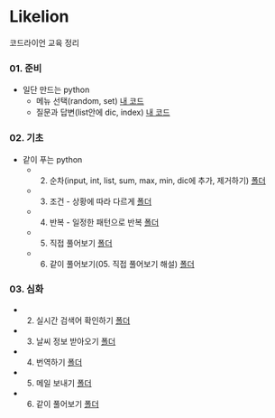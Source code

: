 # Likelion
코드라이언 교육 정리

### 01. 준비
  + 일단 만드는 python
    - 메뉴 선택(random, set) [내 코드](https://github.com/kbjung/Likelion/blob/main/01.%20%EC%9D%BC%EB%8B%A8%20%EB%A7%8C%EB%93%9C%EB%8A%94%20Python/1.%20Python%EC%9C%BC%EB%A1%9C%20%EB%A7%8C%EB%93%9C%EB%8A%94%20%EB%A9%94%EB%89%B4%20%EC%9E%90%ED%8C%90%EA%B8%B0(2021.08.23)/%EB%A9%94%EB%89%B4%20%EC%84%A0%ED%83%9D(%EB%82%B4%20%EC%BD%94%EB%93%9C).py)
    - 질문과 답변(list안에 dic, index) [내 코드](https://github.com/kbjung/Likelion/blob/main/01.%20%EC%9D%BC%EB%8B%A8%20%EB%A7%8C%EB%93%9C%EB%8A%94%20Python/2.%20Python%EC%9C%BC%EB%A1%9C%20%EB%A7%8C%EB%93%9C%EB%8A%94%20%EC%9D%B5%EB%AA%85%20%EC%A7%88%EB%AC%B8%20%EA%B2%8C%EC%8B%9C%ED%8C%90(2021.08.23)/%EC%A7%88%EB%AC%B8%EA%B3%BC%20%EB%8B%B5%EB%B3%80(%EB%A6%AC%EC%8A%A4%ED%8A%B8%EC%95%88%EC%97%90%20%EB%94%95%EC%85%94%EB%84%88%EB%A6%AC)(%EB%82%B4%20%EC%BD%94%EB%93%9C).py)

### 02. 기초
  + 같이 푸는 python
    - 02. 순차(input, int, list, sum, max, min, dic에 추가, 제거하기) [폴더](https://github.com/kbjung/Likelion/tree/main/02.%20%5B%EA%B8%B0%EC%B4%88%5D%20%EA%B0%99%EC%9D%B4%20%ED%91%B8%EB%8A%94%20PYTHON/02.%20%EC%88%9C%EC%B0%A8%20-%20%EC%B0%A8%EB%A1%80%EB%8C%80%EB%A1%9C%20%ED%95%98%EB%82%98%EC%94%A9)
    - 03. 조건 - 상황에 따라 다르게 [폴더](https://github.com/kbjung/Likelion/tree/main/02.%20%5B%EA%B8%B0%EC%B4%88%5D%20%EA%B0%99%EC%9D%B4%20%ED%91%B8%EB%8A%94%20PYTHON/03.%20%EC%A1%B0%EA%B1%B4%20-%20%EC%83%81%ED%99%A9%EC%97%90%20%EB%94%B0%EB%9D%BC%20%EB%8B%A4%EB%A5%B4%EA%B2%8C)
    - 04. 반복 - 일정한 패턴으로 반복 [폴더](https://github.com/kbjung/Likelion/tree/main/02.%20%5B%EA%B8%B0%EC%B4%88%5D%20%EA%B0%99%EC%9D%B4%20%ED%91%B8%EB%8A%94%20PYTHON/04.%20%EB%B0%98%EB%B3%B5%20-%20%EC%9D%BC%EC%A0%95%ED%95%9C%20%ED%8C%A8%ED%84%B4%EC%9C%BC%EB%A1%9C%20%EB%B0%98%EB%B3%B5)
    - 05. 직접 풀어보기 [폴더](https://github.com/kbjung/Likelion/tree/main/02.%20%5B%EA%B8%B0%EC%B4%88%5D%20%EA%B0%99%EC%9D%B4%20%ED%91%B8%EB%8A%94%20PYTHON/05.%20%EC%A7%81%EC%A0%91%20%ED%92%80%EC%96%B4%EB%B3%B4%EA%B8%B0)
    - 06. 같이 풀어보기(05. 직접 풀어보기 해설) [폴더](https://github.com/kbjung/Likelion/tree/main/02.%20%5B%EA%B8%B0%EC%B4%88%5D%20%EA%B0%99%EC%9D%B4%20%ED%91%B8%EB%8A%94%20PYTHON/06.%20%EA%B0%99%EC%9D%B4%20%ED%92%80%EC%96%B4%EB%B3%B4%EA%B8%B0)

### 03. 심화
  - 02. 실시간 검색어 확인하기 [폴더](https://github.com/kbjung/Likelion/tree/main/03.%20%5B%EC%8B%AC%ED%99%94%5D%20%EA%B0%99%EC%9D%B4%20%ED%91%B8%EB%8A%94%20PYTHON/02.%20%EC%8B%A4%EC%8B%9C%EA%B0%84%20%EA%B2%80%EC%83%89%EC%96%B4%20%ED%99%95%EC%9D%B8%ED%95%98%EA%B8%B0)
  - 03. 날씨 정보 받아오기 [폴더](https://github.com/kbjung/Likelion/tree/main/03.%20%5B%EC%8B%AC%ED%99%94%5D%20%EA%B0%99%EC%9D%B4%20%ED%91%B8%EB%8A%94%20PYTHON/03.%20%EB%82%A0%EC%94%A8%20%EC%A0%95%EB%B3%B4%20%EB%B0%9B%EC%95%84%EC%98%A4%EA%B8%B0)
  - 04. 번역하기 [폴더](https://github.com/kbjung/Likelion/tree/main/03.%20%5B%EC%8B%AC%ED%99%94%5D%20%EA%B0%99%EC%9D%B4%20%ED%91%B8%EB%8A%94%20PYTHON/04.%20%EB%B2%88%EC%97%AD%ED%95%98%EA%B8%B0)
  - 05. 메일 보내기 [폴더](https://github.com/kbjung/Likelion/tree/main/03.%20%5B%EC%8B%AC%ED%99%94%5D%20%EA%B0%99%EC%9D%B4%20%ED%91%B8%EB%8A%94%20PYTHON/05.%20%EB%A9%94%EC%9D%BC%20%EB%B3%B4%EB%82%B4%EA%B8%B0)
  - 06. 같이 풀어보기 [폴더](https://github.com/kbjung/Likelion/tree/main/03.%20%5B%EC%8B%AC%ED%99%94%5D%20%EA%B0%99%EC%9D%B4%20%ED%91%B8%EB%8A%94%20PYTHON/06.%20%EA%B0%99%EC%9D%B4%20%ED%92%80%EC%96%B4%EB%B3%B4%EA%B8%B0)
